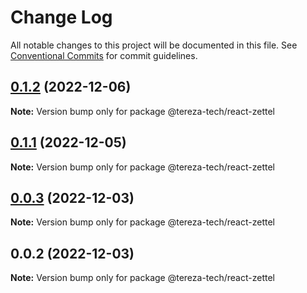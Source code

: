 # Change Log

All notable changes to this project will be documented in this file.
See [Conventional Commits](https://conventionalcommits.org) for commit guidelines.

## [0.1.2](https://github.com/terezatech/tereza-tech/compare/@tereza-tech/react-zettel@0.1.1...@tereza-tech/react-zettel@0.1.2) (2022-12-06)

**Note:** Version bump only for package @tereza-tech/react-zettel

## [0.1.1](https://github.com/terezatech/tereza-tech/compare/@tereza-tech/react-zettel@0.0.3...@tereza-tech/react-zettel@0.1.1) (2022-12-05)

**Note:** Version bump only for package @tereza-tech/react-zettel

## [0.0.3](https://github.com/terezatech/tereza-tech/compare/@tereza-tech/react-zettel@0.0.2...@tereza-tech/react-zettel@0.0.3) (2022-12-03)

**Note:** Version bump only for package @tereza-tech/react-zettel

## 0.0.2 (2022-12-03)

**Note:** Version bump only for package @tereza-tech/react-zettel
